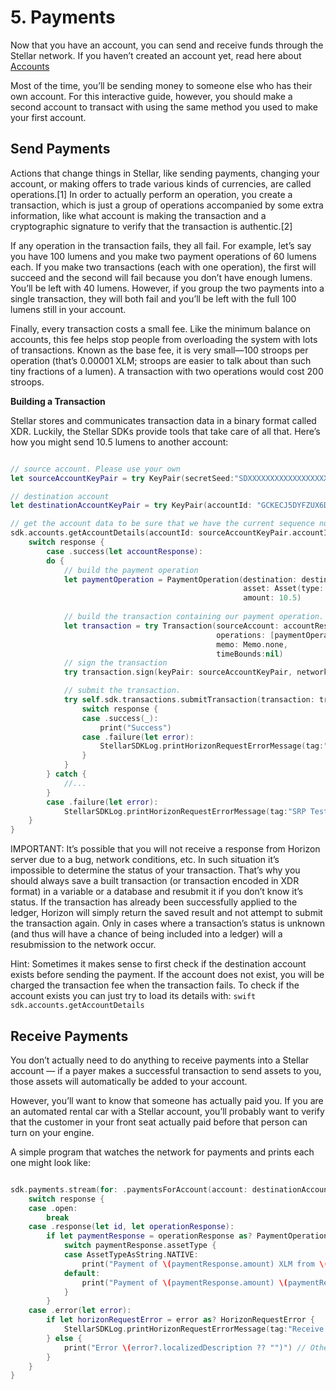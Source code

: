 # 5. Payments


Now that you have an account, you can send and receive funds through the Stellar network. If you haven’t created an account yet, read here about [Accounts](https://github.com/Soneso/stellar-ios-mac-sdk/blob/master/docs/3-Accounts.md)

Most of the time, you’ll be sending money to someone else who has their own account. For this interactive guide, however, you should make a second account to transact with using the same method you used to make your first account.

## Send Payments

Actions that change things in Stellar, like sending payments, changing your account, or making offers to trade various kinds of currencies, are called operations.[1] In order to actually perform an operation, you create a transaction, which is just a group of operations accompanied by some extra information, like what account is making the transaction and a cryptographic signature to verify that the transaction is authentic.[2]

If any operation in the transaction fails, they all fail. For example, let’s say you have 100 lumens and you make two payment operations of 60 lumens each. If you make two transactions (each with one operation), the first will succeed and the second will fail because you don’t have enough lumens. You’ll be left with 40 lumens. However, if you group the two payments into a single transaction, they will both fail and you’ll be left with the full 100 lumens still in your account.

Finally, every transaction costs a small fee. Like the minimum balance on accounts, this fee helps stop people from overloading the system with lots of transactions. Known as the base fee, it is very small—100 stroops per operation (that’s 0.00001 XLM; stroops are easier to talk about than such tiny fractions of a lumen). A transaction with two operations would cost 200 stroops.

**Building a Transaction**

Stellar stores and communicates transaction data in a binary format called XDR. Luckily, the Stellar SDKs provide tools that take care of all that. Here’s how you might send 10.5 lumens to another account:
 
```swift

// source account. Please use your own
let sourceAccountKeyPair = try KeyPair(secretSeed:"SDXXXXXXXXXXXXXXXXXXXXXXXXXXXXXXXXXXXXXXXXXXXXXXXXXXXXXX")

// destination account
let destinationAccountKeyPair = try KeyPair(accountId: "GCKECJ5DYFZUX6DMTNJFHO2M4QKTUO5OS5JZ4EIIS7C3VTLIGXNGRTRC")

// get the account data to be sure that we have the current sequence number.
sdk.accounts.getAccountDetails(accountId: sourceAccountKeyPair.accountId) { (response) -> (Void) in
    switch response {
        case .success(let accountResponse):
        do {
            // build the payment operation        
            let paymentOperation = PaymentOperation(destination: destinationAccountKeyPair,
                                                    asset: Asset(type: AssetType.ASSET_TYPE_NATIVE)!,
                                                    amount: 10.5)
            
            // build the transaction containing our payment operation.
            let transaction = try Transaction(sourceAccount: accountResponse,
                                              operations: [paymentOperation],
                                              memo: Memo.none,
                                              timeBounds:nil)
            // sign the transaction
            try transaction.sign(keyPair: sourceAccountKeyPair, network: Network.testnet)

            // submit the transaction.                        
            try self.sdk.transactions.submitTransaction(transaction: transaction) { (response) -> (Void) in
                switch response {
                case .success(_):
                    print("Success")
                case .failure(let error):
                    StellarSDKLog.printHorizonRequestErrorMessage(tag:"SRP Test", horizonRequestError:error)
                }
            }
        } catch {
            //...
        }
        case .failure(let error):
            StellarSDKLog.printHorizonRequestErrorMessage(tag:"SRP Test", horizonRequestError:error)
	}
}
```

IMPORTANT: It’s possible that you will not receive a response from Horizon server due to a bug, network conditions, etc. In such situation it’s impossible to determine the status of your transaction. That’s why you should always save a built transaction (or transaction encoded in XDR format) in a variable or a database and resubmit it if you don’t know it’s status. If the transaction has already been successfully applied to the ledger, Horizon will simply return the saved result and not attempt to submit the transaction again. Only in cases where a transaction’s status is unknown (and thus will have a chance of being included into a ledger) will a resubmission to the network occur.

Hint: Sometimes it makes sense to first check if the destination account exists before sending the payment. If the account does not exist, you will be charged the transaction fee when the transaction fails. To check if the account exists you can just try to load its details with: ```swift sdk.accounts.getAccountDetails ```

## Receive Payments

You don’t actually need to do anything to receive payments into a Stellar account — if a payer makes a successful transaction to send assets to you, those assets will automatically be added to your account.

However, you’ll want to know that someone has actually paid you. If you are an automated rental car with a Stellar account, you’ll probably want to verify that the customer in your front seat actually paid before that person can turn on your engine.

A simple program that watches the network for payments and prints each one might look like:

```swift

sdk.payments.stream(for: .paymentsForAccount(account: destinationAccountKeyPair.accountId, cursor: "now")).onReceive { (response) -> (Void) in
    switch response {
    case .open:
        break
    case .response(let id, let operationResponse):
        if let paymentResponse = operationResponse as? PaymentOperationResponse {
            switch paymentResponse.assetType {
            case AssetTypeAsString.NATIVE:
                print("Payment of \(paymentResponse.amount) XLM from \(paymentResponse.sourceAccount) received -  id \(id)" )
            default:
                print("Payment of \(paymentResponse.amount) \(paymentResponse.assetCode!) from \(paymentResponse.sourceAccount) received -  id \(id)" )
            }
        }
    case .error(let error):
        if let horizonRequestError = error as? HorizonRequestError {
            StellarSDKLog.printHorizonRequestErrorMessage(tag:"Receive payment", horizonRequestError:horizonRequestError)
        } else {
            print("Error \(error?.localizedDescription ?? "")") // Other error like e.g. streaming error, you may want to ignore this.
        }
    }
}

```

